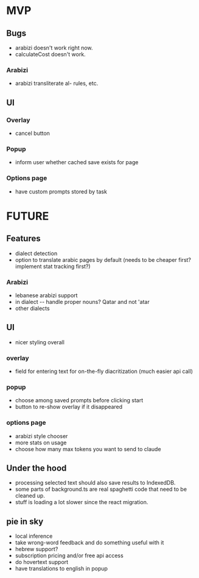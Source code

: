 # MVP

## Bugs

- arabizi doesn't work right now.
- calculateCost doesn't work.

### Arabizi

- arabizi transliterate al- rules, etc.

## UI

### Overlay

- cancel button

### Popup

- inform user whether cached save exists for page

### Options page

- have custom prompts stored by task

# FUTURE

## Features

- dialect detection
- option to translate arabic pages by default (needs to be cheaper first? implement stat tracking first?)

### Arabizi

- lebanese arabizi support
- in dialect -- handle proper nouns? Qatar and not 'atar
- other dialects

## UI

- nicer styling overall

### overlay

- field for entering text for on-the-fly diacritization (much easier api call)

### popup

- choose among saved prompts before clicking start
- button to re-show overlay if it disappeared

### options page

- arabizi style chooser
- more stats on usage
- choose how many max tokens you want to send to claude

## Under the hood

- processing selected text should also save results to IndexedDB.
- some parts of background.ts are real spaghetti code that need to be cleaned up.
- stuff is loading a lot slower since the react migration.

## pie in sky

- local inference
- take wrong-word feedback and do something useful with it
- hebrew support?
- subscription pricing and/or free api access
- do hovertext support
- have translations to english in popup